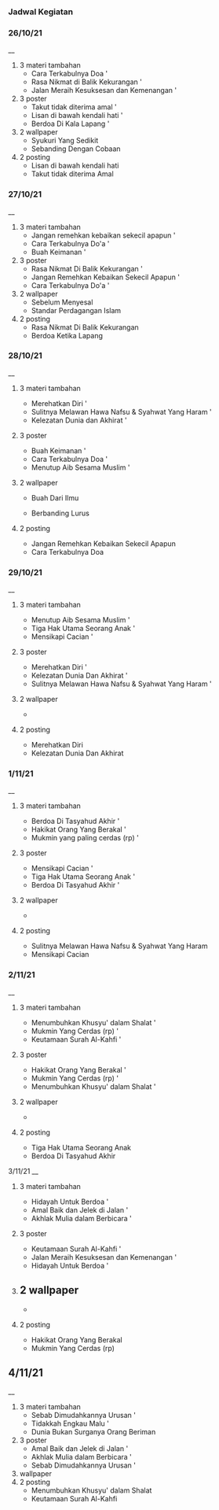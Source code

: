 ### Jadwal Kegiatan

### 26/10/21

__

1. 3 materi tambahan
   - Cara Terkabulnya Doa '
   - Rasa Nikmat di Balik Kekurangan '
   - Jalan Meraih Kesuksesan dan Kemenangan '
2. 3 poster
   - Takut tidak diterima amal '
   - Lisan di bawah kendali hati '
   - Berdoa Di Kala Lapang '
3. 2 wallpaper
   - Syukuri Yang Sedikit
   - Sebanding Dengan Cobaan
4. 2 posting
   - Lisan di bawah kendali hati
   - Takut tidak diterima Amal

### 27/10/21

__

1. 3 materi tambahan
   - Jangan remehkan kebaikan sekecil apapun '
   - Cara Terkabulnya Do'a '
   - Buah Keimanan '
2. 3 poster
   - Rasa Nikmat Di Balik Kekurangan '
   - Jangan Remehkan Kebaikan Sekecil Apapun '
   - Cara Terkabulnya Do'a '
3. 2 wallpaper
   - Sebelum Menyesal
   - Standar Perdagangan Islam
4. 2 posting 
   - Rasa Nikmat Di Balik Kekurangan
   - Berdoa Ketika Lapang

### 28/10/21

__

1. 3 materi tambahan
   
   - Merehatkan Diri '
   - Sulitnya Melawan Hawa Nafsu & Syahwat Yang Haram '
   - Kelezatan Dunia dan Akhirat '

2. 3 poster
   
   - Buah Keimanan '
   - Cara Terkabulnya Doa '
   - Menutup Aib Sesama Muslim '

3. 2 wallpaper
   
   - Buah Dari Ilmu
   
   - Berbanding Lurus

4. 2 posting 
   
   - Jangan Remehkan Kebaikan Sekecil Apapun
   - Cara Terkabulnya Doa

### 29/10/21

__

1. 3 materi tambahan
   
   - Menutup Aib Sesama Muslim '
   - Tiga Hak Utama Seorang Anak '
   - Mensikapi Cacian '

2. 3 poster
   
   - Merehatkan Diri '
   - Kelezatan Dunia Dan Akhirat '
   - Sulitnya Melawan Hawa Nafsu & Syahwat Yang Haram '

3. 2 wallpaper
   
   - 

4. 2 posting 
   
   - Merehatkan Diri
   - Kelezatan Dunia Dan Akhirat

### 1/11/21

__

1. 3 materi tambahan
   
   - Berdoa Di Tasyahud Akhir '
   - Hakikat Orang Yang Berakal '
   - Mukmin yang paling cerdas (rp) '

2. 3 poster
   
   - Mensikapi Cacian '
   - Tiga Hak Utama Seorang Anak '
   - Berdoa Di Tasyahud Akhir '

3. 2 wallpaper
   
   - 

4. 2 posting 
   
   - Sulitnya Melawan Hawa Nafsu & Syahwat Yang Haram
   - Mensikapi Cacian

### 2/11/21

__

1. 3 materi tambahan
   
   - Menumbuhkan Khusyu' dalam Shalat '
   - Mukmin Yang Cerdas (rp) '
   - Keutamaan Surah Al-Kahfi '

2. 3 poster
   
   - Hakikat Orang Yang Berakal '
   - Mukmin Yang Cerdas (rp) '
   - Menumbuhkan Khusyu' dalam Shalat '

3. 2 wallpaper
   
   - 

4. 2 posting 
   
   - Tiga Hak Utama Seorang Anak
   - Berdoa Di Tasyahud Akhir

3/11/21
__

1. 3 materi tambahan
   
   - Hidayah Untuk Berdoa '
   - Amal Baik dan Jelek di Jalan '
   - Akhlak Mulia dalam Berbicara '

2. 3 poster
   
   - Keutamaan Surah Al-Kahfi '
   - Jalan Meraih Kesuksesan dan Kemenangan '
   - Hidayah Untuk Berdoa '

3. 2 wallpaper
   -
   
   - 

4. 2 posting 
   
   - Hakikat Orang Yang Berakal
   - Mukmin Yang Cerdas (rp)

## 4/11/21

__

1. 3 materi tambahan
   - Sebab Dimudahkannya Urusan '
   - Tidakkah Engkau Malu '
   - Dunia Bukan Surganya Orang Beriman
2. 3 poster
   - Amal Baik dan Jelek di Jalan '
   - Akhlak Mulia dalam Berbicara '
   - Sebab Dimudahkannya Urusan '
3. wallpaper
4. 2 posting    
   - Menumbuhkan Khusyu' dalam Shalat
   - Keutamaan Surah Al-Kahfi

